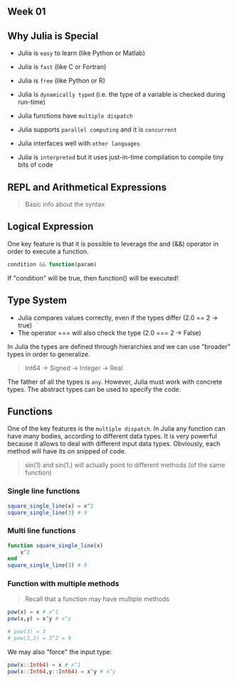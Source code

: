 ## Week 01 

## Why Julia is Special

* Julia is `easy` to learn (like Python or Matlab)
* Julia is `fast` (like C or Fortran)
* Julia is `free` (like Python or R)

* Julia is `dynamically typed` (i.e. the type of a variable is checked during run-time)
* Julia functions have `multiple dispatch`
* Julia supports `parallel computing` and it is `concurrent`
* Julia interfaces well with `other languages`

* Julia is `interpreted` but it uses just-in-time compilation to compile tiny bits of code

## REPL and Arithmetical Expressions

> Basic info about the syntax

## Logical Expression

One key feature is that it is possible to leverage the and (&&) operator in order to execute a function.

```julia
condition && function(param)
```

If "condition" will be true, then function() will be executed!

## Type System
* Julia compares values correctly, even if the types differ (2.0 == 2 -> true)
* The operator === will also check the type (2.0 === 2 -> False)

In Julia the types are defined through hierarchies and we can use "broader" types in order to generalize.

> Int64 -> Signed -> Integer -> Real

The father of all the types is `any`. However, Julia must work with concrete types. The abstract types can be used to specify the code. 

## Functions

One of the key features is the `multiple dispatch`. In Julia any function can have many bodies, according to different data types. It is very powerful because it allows to deal with different input data types. Obviously, each method will have its on snipped of code. 

> sin(1) and sin(1.) will actually point to different methods (of the same function)

### Single line functions
```julia
square_single_line(x) = x^2
square_single_line(3) # 9 
```

### Multi line functions
```julia
function square_single_line(x)
    x^2
end
square_single_line(3) # 9
```

### Function with multiple methods

> Recall that a function may have multiple methods

```julia
pow(x) = x # x^1
pow(x,y) = x^y # x^y

# pow(3) = 3
# pow(3,2) = 3^2 = 9
```

We may also "force" the input type:

```julia
pow(x::Int64) = x # x^1
pow(x::Int64,y::Int64) = x^y # x^y
```